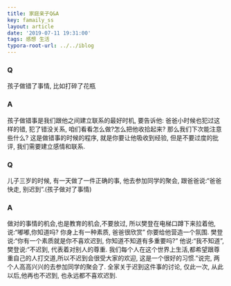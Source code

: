 ```yaml
---
title: 家庭亲子Q&A
key: famaily_ss
layout: article
date: '2019-07-11 19:31:00'
tags: 感想 生活
typora-root-url: ../../iblog
---
```


### Q 

孩子做错了事情, 比如打碎了花瓶

### A

孩子做错事是我们跟他之间建立联系的最好时机, 要告诉他: 爸爸小时候也犯过这样的错, 犯了错没关系, 咱们看看怎么做?怎么把他收拾起来? 那么我们下次能注意些什么? 这是做错事的时候的程序, 就是你要让他吸收到经验, 但是不要过度的批评, 我们需要建立感情和联系.

### Q

儿子三岁的时候, 有一天做了一件正确的事, 他去参加同学的聚会, 跟爸爸说:“爸爸快走, 别迟到”.(孩子做对了事情)

### A

做对的事情的机会,也是教育的机会,不要放过, 所以樊登在电梯口蹲下来拉着他,说:“嘟嘟,你知道吗? 你身上有一种素质, 爸爸很欣赏” 你要给他营造一个氛围. 樊登说:“你有一个素质就是你不喜欢迟到, 你知道不知道有多重要吗?” 他说:“我不知道”,樊登说:“不迟到, 代表着对别人的尊重. 我们每个人在这个世界上生活,都希望跟尊重自己的人打交道,所以不迟到会很受大家的欢迎, 这是一个很好的习惯.”说完, 两个人高高兴兴的去参加同学的聚会了. 全家关于迟到这件事的讨论, 仅此一次, 从此以后,他再也不迟到, 也永远都不喜欢迟到. 